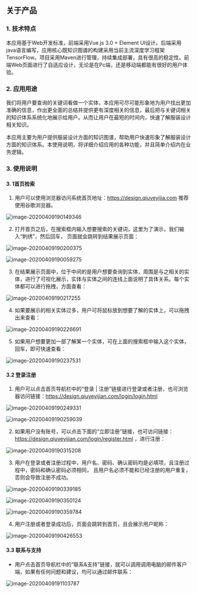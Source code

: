 ## 关于产品

### 1. 技术特点

本应用基于Web开发标准，前端采用Vue.js 3.0 + Element UI设计。后端采用java语言编写，应用核心既知识图谱的构建采用当前主流深度学习框架 TensorFlow。项目采用Maven进行管理，持续集成部署，具有很高的稳定性。前端Web页面进行了自适应设计，无论是在Pc端，还是移动端都能有很好的用户体验。

 

### 2. 应用用途

 

我们将用户要查询的关键词看做一个实体，本应用可尽可能形象地为用户找出更加准确的信息，作出更全面的总结并提供更有深度相关的信息，最后把与关键词相关的知识体系系统化地展示给用户。从而让用户在最短的时间内，快速了解服装设计相关知识。

本应用主要为用户提供服装设计方面的知识图谱，帮助用户快速形象了解服装设计方面的知识体系。本使用说明，将详细介绍应用的各种功能，并且简单介绍内在业务逻辑。



### 3. 使用说明

#### 3. 1首页检索

 

1. 用户可以使用浏览器访问系统首页地址：https://design.qiuyeyijia.com 推荐使用谷歌浏览器。

![image-20200409190149346](%E6%9C%8D%E8%A3%85%E8%AE%BE%E8%AE%A1%E8%B5%84%E6%BA%90%E7%9F%A5%E8%AF%86%E5%9B%BE%E8%B0%B1.assets/image-20200409190149346.png)





2. 打开首页之后，在搜索框内输入想要搜索的关键词，这里为了演示，我们输入“刺绣”，然后回车， 页面就会跳转到结果展示页面：



![image-20200409190200375](%E6%9C%8D%E8%A3%85%E8%AE%BE%E8%AE%A1%E8%B5%84%E6%BA%90%E7%9F%A5%E8%AF%86%E5%9B%BE%E8%B0%B1.assets/image-20200409190200375.png)

 

![image-20200409190059275](%E6%9C%8D%E8%A3%85%E8%AE%BE%E8%AE%A1%E8%B5%84%E6%BA%90%E7%9F%A5%E8%AF%86%E5%9B%BE%E8%B0%B1.assets/image-20200409190059275.png)





3. 在结果展示页面中，位于中间的是用户想要查询到实体，周围是与之相关的实体，进行了可视化展示，实体与实体之间的连线上面说明了具体关系。每个实体都可以进行拖拽，方面查看：

 

![image-20200409190217255](%E6%9C%8D%E8%A3%85%E8%AE%BE%E8%AE%A1%E8%B5%84%E6%BA%90%E7%9F%A5%E8%AF%86%E5%9B%BE%E8%B0%B1.assets/image-20200409190217255.png)

 

4. 如果要展示的相关实体过多，用户可将鼠标放到想要了解的实体上，可以拖拽出来查看：

 

![image-20200409190226691](%E6%9C%8D%E8%A3%85%E8%AE%BE%E8%AE%A1%E8%B5%84%E6%BA%90%E7%9F%A5%E8%AF%86%E5%9B%BE%E8%B0%B1.assets/image-20200409190226691.png)

 

5. 如果用户想要更加一部了解某一个实体，可在上面的搜索框中输入这个实体，回车，即可快速查看：



![image-20200409190237531](%E6%9C%8D%E8%A3%85%E8%AE%BE%E8%AE%A1%E8%B5%84%E6%BA%90%E7%9F%A5%E8%AF%86%E5%9B%BE%E8%B0%B1.assets/image-20200409190237531.png)

  

#### 3.2 登录注册

1. 用户可以点击首页导航栏中的“登录 | 注册”链接进行登录或者注册，也可浏览器访问链接：https://design.qiuyeyijian.com/login/login.html

 

![image-20200409190249331](%E6%9C%8D%E8%A3%85%E8%AE%BE%E8%AE%A1%E8%B5%84%E6%BA%90%E7%9F%A5%E8%AF%86%E5%9B%BE%E8%B0%B1.assets/image-20200409190249331.png)

 

 

![image-20200409190259039](%E6%9C%8D%E8%A3%85%E8%AE%BE%E8%AE%A1%E8%B5%84%E6%BA%90%E7%9F%A5%E8%AF%86%E5%9B%BE%E8%B0%B1.assets/image-20200409190259039.png)

 

2. 如果用户没有账号，可以点击下面的“立即注册”链接，也可访问链接：https://design.qiuyeyijian.com/login/register.html ，进行注册：



![image-20200409190315208](%E6%9C%8D%E8%A3%85%E8%AE%BE%E8%AE%A1%E8%B5%84%E6%BA%90%E7%9F%A5%E8%AF%86%E5%9B%BE%E8%B0%B1.assets/image-20200409190315208.png)

 

3. 用户在登录或者注册过程中，用户名、密码、确认密码均是必填项，且注册过程中，密码和确认密码必须相同， 且用户名必须不能和已经注册的用户重复， 否则会导致注册不成功。

 

 

![image-20200409190339185](%E6%9C%8D%E8%A3%85%E8%AE%BE%E8%AE%A1%E8%B5%84%E6%BA%90%E7%9F%A5%E8%AF%86%E5%9B%BE%E8%B0%B1.assets/image-20200409190339185.png)

![image-20200409190350124](%E6%9C%8D%E8%A3%85%E8%AE%BE%E8%AE%A1%E8%B5%84%E6%BA%90%E7%9F%A5%E8%AF%86%E5%9B%BE%E8%B0%B1.assets/image-20200409190350124.png)

![image-20200409190359784](%E6%9C%8D%E8%A3%85%E8%AE%BE%E8%AE%A1%E8%B5%84%E6%BA%90%E7%9F%A5%E8%AF%86%E5%9B%BE%E8%B0%B1.assets/image-20200409190359784.png)

 

 

 

4. 用户注册或者登录成功后，页面会跳转到首页，且会展示用户昵称：

 

![image-20200409190426553](%E6%9C%8D%E8%A3%85%E8%AE%BE%E8%AE%A1%E8%B5%84%E6%BA%90%E7%9F%A5%E8%AF%86%E5%9B%BE%E8%B0%B1.assets/image-20200409190426553.png)

 

#### 3.3 联系与支持

* 用户点击首页导航栏中的“联系&支持”链接，就可以调用调用电脑的邮件客户端，如果有任何问题和建议，均可以通过邮件联系：



![image-20200409191103787](%E6%9C%8D%E8%A3%85%E8%AE%BE%E8%AE%A1%E8%B5%84%E6%BA%90%E7%9F%A5%E8%AF%86%E5%9B%BE%E8%B0%B1.assets/image-20200409191103787.png)